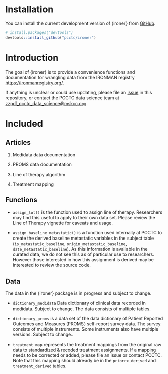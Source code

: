 
<!-- README.md is generated from README.Rmd. Please edit that file -->

# Installation

You can install the current development version of {ironer} from
[GitHub](https://github.com/pcctc/ironer).

``` r
# install.packages("devtools")
devtools::install_github("pcctc/ironer")
```

# Introduction

The goal of {ironer} is to provide a convenience functions and
documentation for wrangling data from the IRONMAN registry
<https://ironmanregistry.org/>.

If anything is unclear or could use updating, please file an
[issue](https://github.com/pcctc/ironer/issues) in this repository, or
contact the PCCTC data science team at
<zzpdl_pcctc_data_science@mskcc.org>.

# Included

## Articles

1.  Medidata data documentation

2.  PROMS data documentation

3.  Line of therapy algorithm

4.  Treatment mapping

## Functions

-   `assign_lot()` is the function used to assign line of therapy.
    Researchers may find this useful to apply to their own data set.
    Please review the Line of Therapy vignette for caveats and usage.

-   `assign_baseline_metastatic()` is a function used internally at
    PCCTC to create the derived baseline metastatic variables in the
    subject table (`is_metastatic_baseline`,
    `origin_metastatic_baseline`, `date_metastatic_baseline`). As this
    information is available in the curated data, we do not see this as
    of particular use to researchers. However those interested in how
    this assignment is derived may be interested to review the source
    code.

## Data

The data in the {ironer} package is in progress and subject to change.

-   `dictionary_medidata` Data dictionary of clinical data recorded in
    medidata. Subject to change. The data consists of multiple tables.

-   `dictionary_proms` is a data set of the data dictionary of Patient
    Reported Outcomes and Measures (PROMS) self-report survey data. The
    survey consists of multiple instruments. Some instruments also have
    multiple versions. Subject to change..

-   `treatment_map` represents the treatment mappings from the original
    raw data to standardized & recoded treatment assignments. If a
    mapping needs to be corrected or added, please file an issue or
    contact PCCTC. Note that this mapping should already be in the
    `priorrx_derived` and `treatment_derived` tables.
